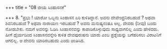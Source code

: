 +++
title = "08 ಜೀಯ ಸಿಂಹಾಸನಕೆ"

+++
8. "ಪ್ರಭು ! ಯಾರೋ ಒಬ್ಬನು ಸಿಂಹಾಸನ ಏರಿ ಕುಳಿತಿದ್ದಾನೆ. ಅವನು ದೇವೇಂದ್ರನಿರಬಹುದೆ ? ಅಥವಾ ಶಿವನಿರಬಹುದೆ ? ಅಥವಾ ನಾರಾಯಣ ಇರಬಹುದೆ ? ಅವನು ಮನುಷ್ಯನಂತೂ ಅಲ್ಲ. ದೇವರು (ನೀವು) ಬಂದು ನೋಡಬೇಕು. ನಮಗೆ ಅವನನ್ನು ಓಡಿಸಿ ಸಿಂಹಾಸನವನ್ನು ಕಾಪಾಡಿಕೊಳ್ಳುವುದು ಸಾಧ್ಯವಾಗಲಿಲ್ಲ ಎಂದು ಹೇಳಿದರು. ಹೀಗೆ ಧೈರ್ಯದಿಂದ ಸಿಂಹಾಸನವನ್ನೇರಿ ಕುಳಿತ ದೇವಪುರುಷನು ಯಾರು ಎಂಬ ಪ್ರಶ್ನೆಯನ್ನು ಬಗೆಹರಿಸಲು ವಿರಾಟನಿಗೆ ಆಗಲಿಲ್ಲ. ಆ ದೇವನು ಯಾರಿರಬಹುದು ಎಂದು ಚಿಂತಿಸಿದ.
